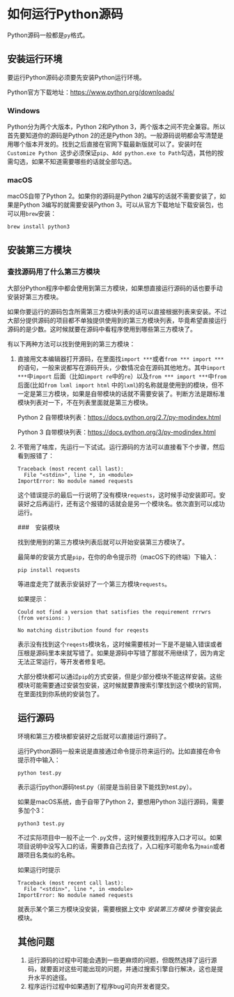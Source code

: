 # 如何运行Python源码

Python源码一般都是`py`格式。

## 安装运行环境

要运行Python源码必须要先安装Python运行环境。

Python官方下载地址：https://www.python.org/downloads/

### Windows

Python分为两个大版本，Python 2和Python 3，两个版本之间不完全兼容。所以首先要知道你的源码是Python 2的还是Python 3的。一般源码说明都会写清楚是用哪个版本开发的。找到之后直接在官网下载最新版就可以了。安装时在`Customize Python `这步必须保证`pip`、`Add python.exe to Path`勾选，其他的按需勾选，如果不知道需要哪些的话就全部勾选。

### macOS

macOS自带了Python 2。如果你的源码是Python 2编写的话就不需要安装了，如果是Python 3编写的就需要安装Python 3。可以从官方下载地址下载安装包，也可以用`brew`安装：

`brew install python3`

## 安装第三方模块

### 查找源码用了什么第三方模块

大部分Python程序中都会使用到第三方模块，如果想直接运行源码的话也要手动安装好第三方模块。

如果你要运行的源码包含所需第三方模块列表的话可以直接根据列表来安装。不过大部分提供源码的项目都不单独提供使用到的第三方模块列表，毕竟希望直接运行源码的是少数。这时候就要在源码中看程序使用到哪些第三方模块了。

有以下两种方法可以找到使用到的第三方模块：

1. 直接用文本编辑器打开源码，在里面找`import ***`或者`from *** import ***`的语句，一般来说都写在源码开头，少数情况会在源码其他地方。其中`import ***`中`import` 后面（比如`import re`中的`re`）以及`from *** import ***`中`from`后面(比如`from lxml import html` 中的`lxml`)的名称就是使用到的模块，但不一定是第三方模块，如果是自带模块的话就不需要安装了。判断方法是跟标准模块列表对一下，不在列表里面就是第三方模块。

   Python 2 自带模块列表：https://docs.python.org/2.7/py-modindex.html

   Python 3 自带模块列表：https://docs.python.org/3/py-modindex.html

2. 不管用了啥库，先运行一下试试。运行源码的方法可以直接看下个步骤，然后看到报错了：

   ```
   Traceback (most recent call last):
     File "<stdin>", line *, in <module>
   ImportError: No module named requests
   ```

   这个错误提示的最后一行说明了没有模块`requests`，这时候手动安装即可。安装好之后再运行，还有这个报错的话就会是另一个模块名。依次直到可以成功运行。

   ###　安装模块

   找到使用到的第三方模块列表后就可以开始安装第三方模块了。

   最简单的安装方式是`pip`，在你的命令提示符（macOS下的终端）下输入：

   `pip install requests`

   等进度走完了就表示安装好了一个第三方模块`requests`。

   如果提示：

   ```
   Could not find a version that satisfies the requirement rrrwrs (from versions: )

   No matching distribution found for reqests 
   ```

   表示没有找到这个`reqests`模块名，这时候需要核对一下是不是输入错误或者压根是源码里本来就写错了。如果是源码中写错了那就不用继续了，因为肯定无法正常运行，等开发者修复吧。

   大部分模块都可以通过`pip`的方式安装，但是少部分模块不能这样安装。这些模块可能需要通过安装包安装，这时候就要靠搜索引擎找到这个模块的官网，在里面找到你系统的安装包了。

   ## 运行源码

   环境和第三方模块都安装好之后就可以直接运行源码了。

   运行Python源码一般来说是直接通过命令提示符来运行的。比如直接在命令提示符中输入：

   `python test.py`

   表示运行python源码test.py（前提是当前目录下能找到test.py）。

   如果是macOS系统，由于自带了Python 2，要想用Python 3运行源码，需要多加个3：

   `python3 test.py`

   不过实际项目中一般不止一个`.py`文件，这时候要找到程序入口才可以。如果项目说明中没写入口的话，需要靠自己去找了，入口程序可能命名为`main`或者跟项目名类似的名称。

   如果运行时提示

   ```
   Traceback (most recent call last):
     File "<stdin>", line *, in <module>
   ImportError: No module named requests
   ```

   就表示某个第三方模块没安装，需要根据上文中 *安装第三方模块* 步骤安装此模块。

   ## 其他问题

   1. 运行源码的过程中可能会遇到一些更麻烦的问题，但既然选择了运行源码，就要面对这些可能出现的问题，并通过搜索引擎自行解决，这也是提升水平的途径。
   2. 程序运行过程中如果遇到了程序bug可向开发者提交。 

   ​

   ​

   ​

   ​

   ​



